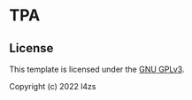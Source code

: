 # TPA

## License
This template is licensed under the [GNU GPLv3](LICENSE).

Copyright (c) 2022 l4zs
